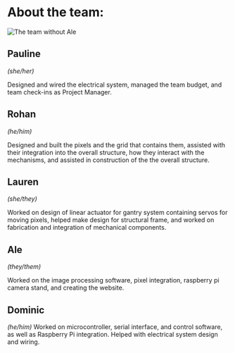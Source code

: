 # About the team:

![The team without Ale](https://raw.githubusercontent.com/mcuevas-olin/pie-2023-03/gh-pages/mechanical-mirror/Images/IMG_3761.JPG "The team (minus Ale)")

## Pauline 
*(she/her)*

Designed and wired the electrical system, managed the team budget, and team check-ins as Project Manager.

## Rohan 
*(he/him)*

Designed and built the pixels and the grid that contains them, assisted with their integration into the overall structure, how they interact with the mechanisms, and assisted in construction of the the overall structure.

## Lauren 
*(she/they)*

Worked on design of linear actuator for gantry system containing servos for moving pixels, helped make design for structural frame, and worked on fabrication and integration of mechanical components.

## Ale 
*(they/them)*

Worked on the image processing software, pixel integration, raspberry pi camera stand, and creating the website.

## Dominic 
*(he/him)*
Worked on microcontroller, serial interface, and control software, as well as Raspberry Pi integration. Helped with electrical system design and wiring.
